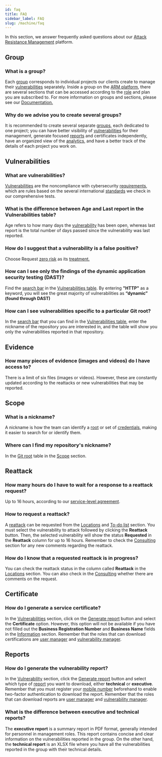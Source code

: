 ```yaml
---
id: faq
title: FAQ
sidebar_label: FAQ
slug: /machine/faq
---
```


In this section,
we answer frequently asked questions
about our
[Attack Resistance Management](/machine/web/arm)
platform.

## Group

### What is a group?

Each [group](/machine/web/groups/general/#group-table)
corresponds to individual projects our
clients create to manage their
[vulnerabilities](/machine/web/groups/vulnerabilities/)
separately.
Inside a group on the
[ARM platform](/machine/web/arm/),
there are several sections that can be
accessed according to the
[role](/machine/web/groups/roles/)
and plan you are subscribed to.
For more information on groups and sections,
please see our [Documentation.](/machine/web/groups)

### Why do we advise you to create several groups?

It is recommended to create several
separate [groups](/machine/web/groups),
each dedicated to one project;
you can have better visibility of
[vulnerabilities](/machine/web/groups/vulnerabilities/)
for their management,
generate focused [reports](/machine/web/groups/reports/)
and certificates independently,
have an organized view of the
[analytics](/machine/web/analytics/),
and have a better track of the details of
each project you work on.

## Vulnerabilities

### What are vulnerabilities?

[Vulnerabilities](/criteria/vulnerabilities/)
are the noncompliance with cybersecurity
[requirements](/criteria/requirements/),
which are rules based on the several international
[standards](/criteria/compliance/)
we check in our comprehensive tests.

### What is the difference between Age and Last report in the Vulnerabilities table?

Age refers to how many days the
[vulnerability](/machine/web/groups/vulnerabilities)
has been open,
whereas last report is the total number
of days passed since the vulnerability
was last reported.

### How do I suggest that a vulnerability is a false positive?

Choose Request [zero risk](/machine/web/vulnerabilities/management/zero-risk/)
as its [treatment.](/machine/web/vulnerabilities/management/treatments)

### How can I see only the findings of the dynamic application security testing (DAST)?

Find the [search bar](/machine/web/groups/vulnerabilities#search-bar)
in the [Vulnerabilities table](/machine/web/groups/vulnerabilities).
By entering **"HTTP"** as a keyword,
you will see the great majority of
vulnerabilities as **“dynamic” (found through DAST)**

### How can I see vulnerabilities specific to a particular Git root?

In the [search bar](/machine/web/groups/vulnerabilities#search-bar)
that you can find in the
[Vulnerabilities table](/machine/web/groups/vulnerabilities),
enter the nickname of the repository
you are interested in,
and the table will show you only the
vulnerabilities reported in that repository.

## Evidence

### How many pieces of evidence (images and videos) do I have access to?

There is a limit of six files
(images or videos).
However,
these are constantly updated according to
the reattacks or new vulnerabilities that
may be reported.

## Scope

### What is a nickname?

A nickname is how the team can identify a
[root](/machine/web/groups/scope/roots/)
or set of
[credentials](/machine/web/machine/web/global-credentials/),
making it easier to search for or identify them.

### Where can I find my repository's nickname?

In the [Git root](/machine/web/groups/scope/roots/#git-roots)
table in the [Scope](/machine/web/groups/scope) section.

## Reattack

### How many hours do I have to wait for a response to a reattack request?

Up to 16 hours,
according to our
[service-level agreement](/about/sla/response/).

### How to request a reattack?

A [reattack](/squad/reattacks/)
can be requested from the
[Locations](/machine/web/vulnerabilities/management/locations/#reattack)
and
[To-do list](/machine/web/vulnerabilities/management/to-do-list/)
section.
You must select the vulnerability to
attack followed by clicking the
**Reattack** button.
Then,
the selected vulnerability will show
the status **Requested** in the
**Reattack** column for up to 16 hours.
Remember to check the
[Consulting](/squad/consulting/#concerning-vulnerabilities)
section for any new comments regarding the reattack.

### How do I know that a requested reattack is in progress?

You can check the reattack status in
the column called **Reattack** in the
[Locations](/machine/web/vulnerabilities/management/locations/#locations-table) section.
You can also check in the
[Consulting](/squad/consulting/#concerning-vulnerabilities)
whether there are comments  on the request.

## Certificate

### How do I generate a service certificate?

In the [Vulnerabilities](/machine/web/groups/vulnerabilities/)
section,
click on the [Generate report](/machine/web/groups/reports/)
button and select the **Certificate**
option.
However,
this option will not be available if
you have not filled out the
**Business Registration Number**
and **Business Name** fields in the
[Information](/machine/web/groups/information/)
section.
Remember that the roles that can download
certifications are
[user manager](/machine/web/groups/roles/#user-manager-role)
and [vulnerability manager](/machine/web/groups/roles/#vulnerability-manager-role).

## Reports

### How do I generate the vulnerability report?

In the [Vulnerability](/machine/web/groups/vulnerabilities/)
section,
click the [Generate report](/machine/web/groups/reports/)
button and select which type of
[report](/machine/web/groups/reports/)
you want to download,
either **technical** or **executive**.
Remember that you must register your
[mobile number](/machine/web/user/)
beforehand to enable two-factor authentication
to download the report.
Remember that the roles that can download
reports are [user manager](/machine/web/groups/roles/#user-manager-role)
and [vulnerability manager](/machine/web/groups/roles/#vulnerability-manager-role).

### What is the difference between executive and technical reports?

The **executive report** is a summary
report in PDF format,
generally intended for personnel in
management roles.
This report contains concise and clear
information on the vulnerabilities
reported in the group.
On the other hand,
the **technical report** is an XLSX file
where you have all the vulnerabilities
reported in the group with their technical details.
